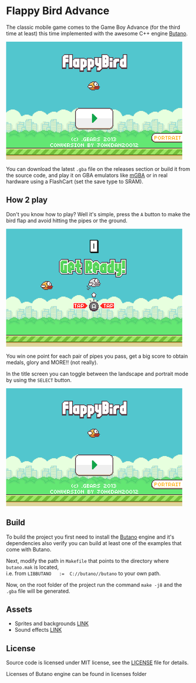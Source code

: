 # Flappy Bird Advance

The classic mobile game comes to the Game Boy Advance (for the third time at least) this time implemented with the awesome C++ engine [Butano](https://github.com/GValiente/butano).

![](showcase/init_screen.gif) 

You can download the latest `.gba` file on the releases section or build it from the source code, and play it on GBA emulators like [mGBA](https://mgba.io/) or in real hardware using a FlashCart (set the save type to SRAM).

## How 2 play

Don't you know how to play? Well it's simple, press the `A` button to make the bird flap and avoid hitting the pipes or the ground. 

![](showcase/simple_gameplay.gif) 

You win one point for each pair of pipes you pass, get a big score to obtain medals, glory and MORE!! (not really).<br>

In the title screen you can toggle between the landscape and portrait mode by using the `SELECT` button.

![](showcase/orientation_change.gif) 

## Build

To build the project you first need to install the [Butano](https://github.com/GValiente/butano) engine and it's dependencies also verify you can build at least one of the examples that come with Butano.

Next, modify the path in `Makefile` that points to the directory where `butano.mak` is located, <br> i.e.
from `LIBBUTANO   :=  C://butano//butano` to your own path.

Now, on the root folder of the project run the command `make -j8` and the `.gba` file will be generated.

## Assets

* Sprites and backgrounds [LINK](https://www.spriters-resource.com/mobile/flappybird/sheet/59537/) 
* Sound effects [LINK](https://www.sounds-resource.com/mobile/flappybird/sound/5309/)

## License
Source code is licensed under MIT license, see the [LICENSE](LICENSE) file for details.

Licenses of Butano engine can be found in licenses folder